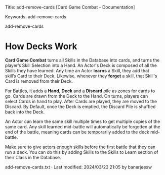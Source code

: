 Title: add-remove-cards \[Card Game Combat - Documentation\]

Keywords: add-remove-cards   

add-remove-cards

How Decks Work
==============

**Card Game Combat** turns all Skills in the Database into cards, and turns the player’s Skill Selection into a Hand. An Actor's Deck is composed of all the Skills they have learned. Any time an Actor **learns** a Skill, they add that skill’s Card to their Deck. Likewise, whenever they **forget** a skill, that Skill's Card is removed from their Deck.

For Battles, it adds a **Hand**, **Deck** and a **Discard** pile as zones for cards to go. Cards are drawn from the Deck to the Hand. On turns, players can select Cards in hand to play. After Cards are played, they are moved to the Discard. By Default, once the Deck is emptied, the Discard Pile is shuffled back into the Deck.

An Actor can learn the same skill multiple times to get multiple copies of the same card. Any skill learned mid-battle will automatically be forgotten at the end of the battle, meaning cards can be temporarily added to the deck mid-battle.

Make sure to give actors enough skills before the first battle that they can run a deck. You can do this by adding Skills to the Skills to Learn section of their Class in the Database.

add-remove-cards.txt · Last modified: 2024/03/23 21:05 by banerjeesw